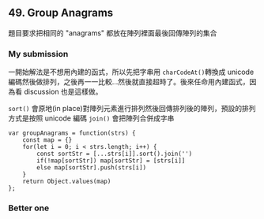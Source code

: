 ## 49. Group Anagrams

題目要求把相同的 "anagrams" 都放在陣列裡面最後回傳陣列的集合

### My submission

一開始解法是不想用內建的函式，所以先把字串用 `charCodeAt()`轉換成 unicode 編碼然後做排列，之後再一一比較...然後就直接超時了。後來任命用內建函式，因為看 discussion 也是這樣做。

`sort()` 會原地(in place)對陣列元素進行排列然後回傳排列後的陣列，預設的排列方式是按照 unicode 編碼
`join()` 會把陣列合併成字串

```javascript=
var groupAnagrams = function(strs) {
    const map = {}
    for(let i = 0; i < strs.length; i++) {
        const sortStr = [...strs[i]].sort().join('')
        if(!map[sortStr]) map[sortStr] = [strs[i]]
        else map[sortStr].push(strs[i])
    }
    return Object.values(map)
};
```

### Better one
